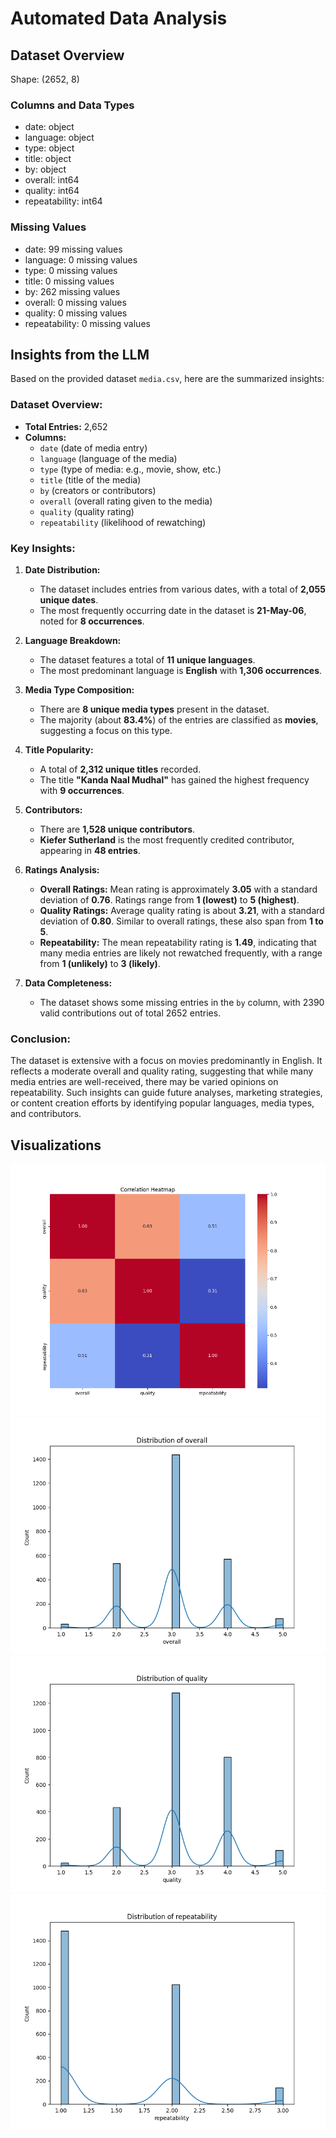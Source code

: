 # Automated Data Analysis

## Dataset Overview
Shape: (2652, 8)

### Columns and Data Types
- date: object
- language: object
- type: object
- title: object
- by: object
- overall: int64
- quality: int64
- repeatability: int64

### Missing Values
- date: 99 missing values
- language: 0 missing values
- type: 0 missing values
- title: 0 missing values
- by: 262 missing values
- overall: 0 missing values
- quality: 0 missing values
- repeatability: 0 missing values

## Insights from the LLM
Based on the provided dataset `media.csv`, here are the summarized insights:

### Dataset Overview:
- **Total Entries:** 2,652
- **Columns:** 
  - `date` (date of media entry)
  - `language` (language of the media)
  - `type` (type of media: e.g., movie, show, etc.)
  - `title` (title of the media)
  - `by` (creators or contributors)
  - `overall` (overall rating given to the media)
  - `quality` (quality rating)
  - `repeatability` (likelihood of rewatching)

### Key Insights:

1. **Date Distribution:**
   - The dataset includes entries from various dates, with a total of **2,055 unique dates**.
   - The most frequently occurring date in the dataset is **21-May-06**, noted for **8 occurrences**.

2. **Language Breakdown:**
   - The dataset features a total of **11 unique languages**.
   - The most predominant language is **English** with **1,306 occurrences**.

3. **Media Type Composition:**
   - There are **8 unique media types** present in the dataset.
   - The majority (about **83.4%**) of the entries are classified as **movies**, suggesting a focus on this type.

4. **Title Popularity:**
   - A total of **2,312 unique titles** recorded.
   - The title **"Kanda Naal Mudhal"** has gained the highest frequency with **9 occurrences**.

5. **Contributors:**
   - There are **1,528 unique contributors**.
   - **Kiefer Sutherland** is the most frequently credited contributor, appearing in **48 entries**.

6. **Ratings Analysis:**
   - **Overall Ratings:** Mean rating is approximately **3.05** with a standard deviation of **0.76**. Ratings range from **1 (lowest)** to **5 (highest)**.
   - **Quality Ratings:** Average quality rating is about **3.21**, with a standard deviation of **0.80**. Similar to overall ratings, these also span from **1 to 5**.
   - **Repeatability:** The mean repeatability rating is **1.49**, indicating that many media entries are likely not rewatched frequently, with a range from **1 (unlikely)** to **3 (likely)**.

7. **Data Completeness:**
   - The dataset shows some missing entries in the `by` column, with 2390 valid contributions out of total 2652 entries.

### Conclusion:
The dataset is extensive with a focus on movies predominantly in English. It reflects a moderate overall and quality rating, suggesting that while many media entries are well-received, there may be varied opinions on repeatability. Such insights can guide future analyses, marketing strategies, or content creation efforts by identifying popular languages, media types, and contributors.

## Visualizations
![media\correlation_heatmap.png](media\correlation_heatmap.png)
![media\distribution_overall.png](media\distribution_overall.png)
![media\distribution_quality.png](media\distribution_quality.png)
![media\distribution_repeatability.png](media\distribution_repeatability.png)
